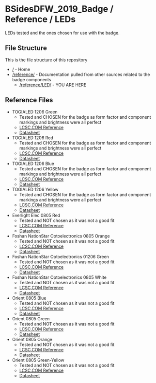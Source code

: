 # BSidesDFW_2019_Badge / Reference / LEDs

LEDs tested and the ones chosen for use with the badge.

## File Structure

This is the file structure of this repository

* [/](/README.md) - Home
* [/reference/](/reference/) - Documentation pulled from other sources related to the badge components
  * [/reference/LED/](/reference/LED/) - YOU ARE HERE

## Reference Files

* TOGIALED 1206 Green
  * Tested and CHOSEN for the badge as form factor and component markings and brightness were all perfect
  * [LCSC.COM Reference](TOGIALED-TJ-S3216SW9TGLC2G-A5_C192678_1206_green_lcsc.com.pdf)
  * [Datasheet](TOGIALED-TJ-S3216SW9TGLC2G-A5_C192678_1206_green_datasheet.pdf)
* TOGIALED 1206 Red
  * Tested and CHOSEN for the badge as form factor and component markings and brightness were all perfect
  * [LCSC.COM Reference](TOGIALED-TJ-S3216SW9TGLC2R-A5_C192674_1206_red_lcsc.com.pdf)
  * [Datasheet](TOGIALED-TJ-S3216SW9TGLC2R-A5_C192674_1206_red_datasheet.pdf)
* TOGIALED 1206 Blue
  * Tested and CHOSEN for the badge as form factor and component markings and brightness were all perfect
  * [LCSC.COM Reference](TOGIALED-TJ-S3216SW9TGLC6B-A5_C192679_1206_blue_lcsc.com.pdf)
  * [Datasheet](TOGIALED-TJ-S3216SW9TGLC6B-A5_C192679_1206_blue_datasheet.pdf)
* TOGIALED 1206 Yellow
  * Tested and CHOSEN for the badge as form factor and component markings and brightness were all perfect
  * [LCSC.COM Reference](TOGIALED-TJ-S3216SW9TGLC9Y-A5_C192676_1206_yellow_lcsc.com.pdf)
  * [Datasheet](TOGIALED-TJ-S3216SW9TGLC9Y-A5_C192676_1206_yellow_datasheet.pdf)
* Everlight Elec 0805 Red
  * Tested and NOT chosen as it was not a good fit
  * [LCSC.COM Reference](Everlight-Elec-17-21SURC-S530-A2-TR8_C131244_0805_red_lcsc.com.pdf)
  * [Datasheet](Everlight-Elec-17-21SURC-S530-A2-TR8_C131244_0805_red_datasheet.pdf)
* Foshan NationStar Optoelectronics 0805 Orange
  * Tested and NOT chosen as it was not a good fit
  * [LCSC.COM Reference](Foshan-NationStar-Optoelectronics-FC-2012YOXK-5-600H08_C84262_0805_orange_lcsc.com.pdf)
  * [Datasheet](Foshan-NationStar-Optoelectronics-FC-2012YOXK-5-600H08_C84262_0805_orange_datasheet.pdf)
* Foshan NationStar Optoelectronics 01206 Green
  * Tested and NOT chosen as it was not a good fit
  * [LCSC.COM Reference](Foshan-NationStar-Optoelectronics-FC-3215UGK-520D_C99881_1206_green_lcsc.com.pdf)
  * [Datasheet](Foshan-NationStar-Optoelectronics-FC-3215UGK-520D_C99881_1206_green_datasheet.pdf)
* Foshan NationStar Optoelectronics 0805 White
  * Tested and NOT chosen as it was not a good fit
  * [LCSC.COM Reference](Foshan-NationStar-Optoelectronics-FC-A2012WD-457H5_C84258_0805_white_lcsc.com.pdf)
  * [Datasheet](Foshan-NationStar-Optoelectronics-FC-A2012WD-457H5_C84258_0805_white_datasheet.pdf)
* Orient 0805 Blue
  * Tested and NOT chosen as it was not a good fit
  * [LCSC.COM Reference](Orient-ORH-B35A_C205441_0805_blue_lcsc.com.pdf)
  * [Datasheet](Orient-ORH-B35A_C205441__0805_blue_datasheet.pdf)
* Orient 0805 Green
  * Tested and NOT chosen as it was not a good fit
  * [LCSC.COM Reference](Orient-ORH-G35A_C205442_0805_green_lcsc.com.pdf)
  * [Datasheet](Orient-ORH-G35A_C205442_0805_green_datasheet.pdf)
* Orient 0805 Orange
  * Tested and NOT chosen as it was not a good fit
  * [LCSC.COM Reference](Orient-ORH-R35A_C205444_0805_orange-red_lcsc.com.pdf)
  * [Datasheet](Orient-ORH-R35A_C205444_0805_orange-red_datasheet.pdf)
* Orient 0805 Green-Yellow
  * Tested and NOT chosen as it was not a good fit
  * [LCSC.COM Reference](Orient-ORH-YG35A_C205449_0805_green-yellow_lcsc.com.pdf)
  * [Datasheet](Orient-ORH-YG35A_C205449_0805_green-yellow_datasheet.pdf)
